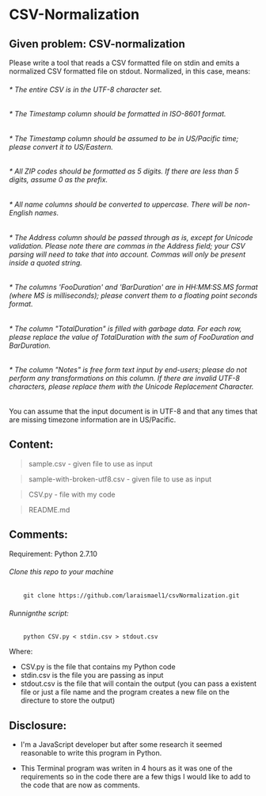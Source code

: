 # CSV-Normalization


## Given problem: CSV-normalization
Please write a tool that reads a CSV formatted file on stdin and emits a normalized CSV formatted file on stdout. Normalized, in this case, means:

###### * The entire CSV is in the UTF-8 character set.
###### * The Timestamp column should be formatted in ISO-8601 format.
###### * The Timestamp column should be assumed to be in US/Pacific time; please convert it to US/Eastern.
###### * All ZIP codes should be formatted as 5 digits. If there are less than 5 digits, assume 0 as the prefix.
###### * All name columns should be converted to uppercase. There will be non-English names.
###### * The Address column should be passed through as is, except for Unicode validation. Please note there are commas in the Address field; your CSV parsing will need to take that into account. Commas will only be present inside a quoted string.
###### * The columns 'FooDuration' and 'BarDuration' are in HH:MM:SS.MS format (where MS is milliseconds); please convert them to a floating point seconds format.
###### * The column "TotalDuration" is filled with garbage data. For each row, please replace the value of TotalDuration with the sum of FooDuration and BarDuration.
###### * The column "Notes" is free form text input by end-users; please do not perform any transformations on this column. If there are invalid UTF-8 characters, please replace them with the Unicode Replacement Character.


You can assume that the input document is in UTF-8 and that any times that are missing timezone information are in US/Pacific.

## Content:

> sample.csv - given file to use as input

> sample-with-broken-utf8.csv - given file to use as input

> CSV.py - file with my code

> README.md 


## Comments:

 Requirement:
Python 2.7.10


###### Clone this repo to your machine
```
	git clone https://github.com/laraismael1/csvNormalization.git
```
###### Runnignthe script:

```
	python CSV.py < stdin.csv > stdout.csv
```

Where:

- CSV.py is the file that contains my Python code
- stdin.csv is the file you are passing as input
- stdout.csv is the file that will contain the output (you can pass a existent file or just a file name and the program creates a new file on the directure to store the output)


## Disclosure:

* I'm a JavaScript developer but after some research it seemed reasonable to write this program in Python.

* This Terminal program was writen in 4 hours as it was one of the requirements so in the code there are a few thigs I would like to add to the code that are now as comments.

